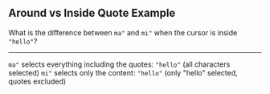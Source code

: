 ## Around vs Inside Quote Example

What is the difference between `ma"` and `mi"` when the cursor is inside `"hello"`?

---

`ma"` selects everything including the quotes: `"hello"` (all characters selected)
`mi"` selects only the content: `"hello"` (only "hello" selected, quotes excluded)

